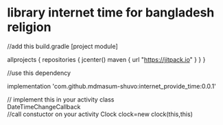 <h1>library internet time for bangladesh religion</h1>

//add this build.gradle [project module] </br>

allprojects {
    repositories {
        jcenter()
        maven { url "https://jitpack.io" }
    }
}


//use this dependency</br> 

implementation 'com.github.mdmasum-shuvo:internet_provide_time:0.0.1'

// implement this in your activity class </br>
    DateTimeChangeCallback </br>
//call constuctor on your activity
  Clock clock=new clock(this,this)
